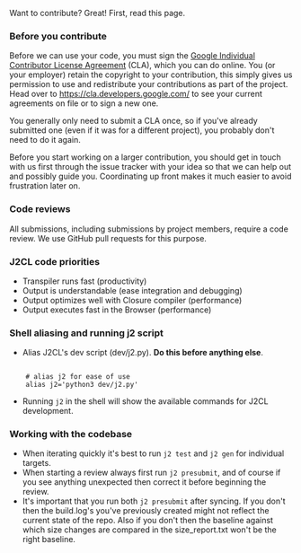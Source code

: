 Want to contribute? Great! First, read this page.

### Before you contribute
Before we can use your code, you must sign the
[Google Individual Contributor License Agreement](https://cla.developers.google.com/about/google-individual)
(CLA), which you can do online.
You (or your employer) retain the copyright to your contribution, this simply
gives us permission to use and redistribute your contributions as part of the
project. Head over to https://cla.developers.google.com/ to see your current
agreements on file or to sign a new one.

You generally only need to submit a CLA once, so if you've already submitted
one (even if it was for a different project), you probably don't need to do it
again.

Before you start working on a larger contribution, you should get in touch with
us first through the issue tracker with your idea so that we can help out and
possibly guide you. Coordinating up front makes it much easier to avoid
frustration later on.


### Code reviews

All submissions, including submissions by project members, require a code
review. We use GitHub pull requests for this purpose.

### J2CL code priorities

- Transpiler runs fast (productivity)
- Output is understandable (ease integration and debugging)
- Output optimizes well with Closure compiler (performance)
- Output executes fast in the Browser (performance)

### Shell aliasing and running j2 script

- Alias J2CL's dev script (dev/j2.py). **Do this before anything else**.

```shell

    # alias j2 for ease of use
    alias j2='python3 dev/j2.py'
```

- Running `j2` in the shell will show the available commands for J2CL
development.


### Working with the codebase

- When iterating quickly it's best to run `j2 test`  and `j2 gen` for individual
  targets.
- When starting a review always first run `j2 presubmit`, and of course if you
  see anything unexpected then correct it before beginning the review.
- It's important that you run both `j2 presubmit` after
  syncing. If you don't then the build.log's you've previously created might not
  reflect the current state of the repo. Also if you don't then the baseline
  against which size changes are compared in the size_report.txt won't be the
  right baseline.


